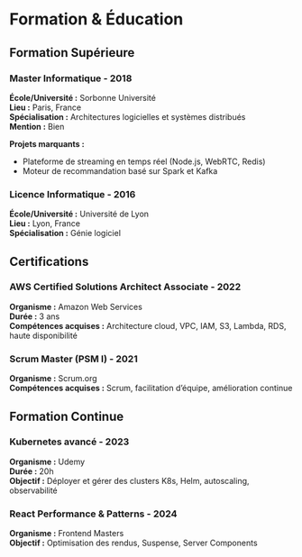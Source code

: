 # Formation & Éducation

## Formation Supérieure

### Master Informatique - 2018
**École/Université :** Sorbonne Université  
**Lieu :** Paris, France  
**Spécialisation :** Architectures logicielles et systèmes distribués  
**Mention :** Bien

**Projets marquants :**
- Plateforme de streaming en temps réel (Node.js, WebRTC, Redis)
- Moteur de recommandation basé sur Spark et Kafka

### Licence Informatique - 2016
**École/Université :** Université de Lyon  
**Lieu :** Lyon, France  
**Spécialisation :** Génie logiciel

## Certifications

### AWS Certified Solutions Architect Associate - 2022
**Organisme :** Amazon Web Services  
**Durée :** 3 ans  
**Compétences acquises :** Architecture cloud, VPC, IAM, S3, Lambda, RDS, haute disponibilité

### Scrum Master (PSM I) - 2021
**Organisme :** Scrum.org  
**Compétences acquises :** Scrum, facilitation d’équipe, amélioration continue

## Formation Continue

### Kubernetes avancé - 2023
**Organisme :** Udemy  
**Durée :** 20h  
**Objectif :** Déployer et gérer des clusters K8s, Helm, autoscaling, observabilité

### React Performance & Patterns - 2024
**Organisme :** Frontend Masters  
**Objectif :** Optimisation des rendus, Suspense, Server Components
